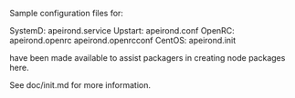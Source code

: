 Sample configuration files for:

SystemD: apeirond.service
Upstart: apeirond.conf
OpenRC:  apeirond.openrc
         apeirond.openrcconf
CentOS:  apeirond.init

have been made available to assist packagers in creating node packages here.

See doc/init.md for more information.
